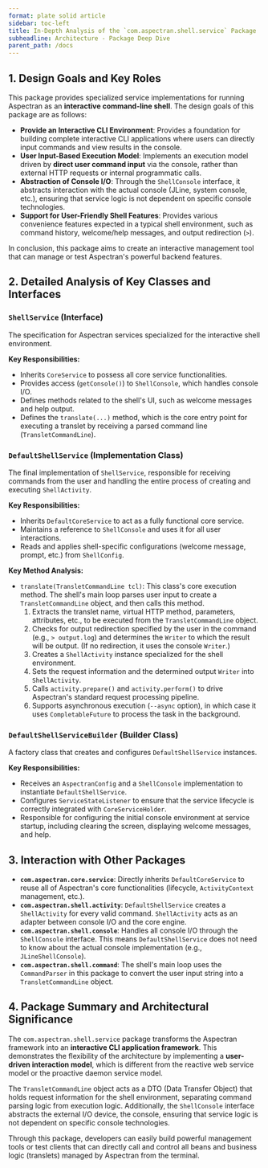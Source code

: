 ```yaml
---
format: plate solid article
sidebar: toc-left
title: In-Depth Analysis of the `com.aspectran.shell.service` Package
subheadline: Architecture - Package Deep Dive
parent_path: /docs
---
```


## 1. Design Goals and Key Roles

This package provides specialized service implementations for running Aspectran as an **interactive command-line shell**. The design goals of this package are as follows:

-   **Provide an Interactive CLI Environment**: Provides a foundation for building complete interactive CLI applications where users can directly input commands and view results in the console.
-   **User Input-Based Execution Model**: Implements an execution model driven by **direct user command input** via the console, rather than external HTTP requests or internal programmatic calls.
-   **Abstraction of Console I/O**: Through the `ShellConsole` interface, it abstracts interaction with the actual console (JLine, system console, etc.), ensuring that service logic is not dependent on specific console technologies.
-   **Support for User-Friendly Shell Features**: Provides various convenience features expected in a typical shell environment, such as command history, welcome/help messages, and output redirection (`>`).

In conclusion, this package aims to create an interactive management tool that can manage or test Aspectran's powerful backend features.

## 2. Detailed Analysis of Key Classes and Interfaces

### `ShellService` (Interface)

The specification for Aspectran services specialized for the interactive shell environment.

**Key Responsibilities:**
-   Inherits `CoreService` to possess all core service functionalities.
-   Provides access (`getConsole()`) to `ShellConsole`, which handles console I/O.
-   Defines methods related to the shell's UI, such as welcome messages and help output.
-   Defines the `translate(...)` method, which is the core entry point for executing a translet by receiving a parsed command line (`TransletCommandLine`).

### `DefaultShellService` (Implementation Class)

The final implementation of `ShellService`, responsible for receiving commands from the user and handling the entire process of creating and executing `ShellActivity`.

**Key Responsibilities:**
-   Inherits `DefaultCoreService` to act as a fully functional core service.
-   Maintains a reference to `ShellConsole` and uses it for all user interactions.
-   Reads and applies shell-specific configurations (welcome message, prompt, etc.) from `ShellConfig`.

**Key Method Analysis:**
-   `translate(TransletCommandLine tcl)`: This class's core execution method. The shell's main loop parses user input to create a `TransletCommandLine` object, and then calls this method.
    1.  Extracts the translet name, virtual HTTP method, parameters, attributes, etc., to be executed from the `TransletCommandLine` object.
    2.  Checks for output redirection specified by the user in the command (e.g., `> output.log`) and determines the `Writer` to which the result will be output. (If no redirection, it uses the console `Writer`.)
    3.  Creates a `ShellActivity` instance specialized for the shell environment.
    4.  Sets the request information and the determined output `Writer` into `ShellActivity`.
    5.  Calls `activity.prepare()` and `activity.perform()` to drive Aspectran's standard request processing pipeline.
    6.  Supports asynchronous execution (`--async` option), in which case it uses `CompletableFuture` to process the task in the background.

### `DefaultShellServiceBuilder` (Builder Class)

A factory class that creates and configures `DefaultShellService` instances.

**Key Responsibilities:**
-   Receives an `AspectranConfig` and a `ShellConsole` implementation to instantiate `DefaultShellService`.
-   Configures `ServiceStateListener` to ensure that the service lifecycle is correctly integrated with `CoreServiceHolder`.
-   Responsible for configuring the initial console environment at service startup, including clearing the screen, displaying welcome messages, and help.

## 3. Interaction with Other Packages

-   **`com.aspectran.core.service`**: Directly inherits `DefaultCoreService` to reuse all of Aspectran's core functionalities (lifecycle, `ActivityContext` management, etc.).
-   **`com.aspectran.shell.activity`**: `DefaultShellService` creates a `ShellActivity` for every valid command. `ShellActivity` acts as an adapter between console I/O and the core engine.
-   **`com.aspectran.shell.console`**: Handles all console I/O through the `ShellConsole` interface. This means `DefaultShellService` does not need to know about the actual console implementation (e.g., `JLineShellConsole`).
-   **`com.aspectran.shell.command`**: The shell's main loop uses the `CommandParser` in this package to convert the user input string into a `TransletCommandLine` object.

## 4. Package Summary and Architectural Significance

The `com.aspectran.shell.service` package transforms the Aspectran framework into an **interactive CLI application framework**. This demonstrates the flexibility of the architecture by implementing a **user-driven interaction model**, which is different from the reactive web service model or the proactive daemon service model.

The `TransletCommandLine` object acts as a DTO (Data Transfer Object) that holds request information for the shell environment, separating command parsing logic from execution logic. Additionally, the `ShellConsole` interface abstracts the external I/O device, the console, ensuring that service logic is not dependent on specific console technologies.

Through this package, developers can easily build powerful management tools or test clients that can directly call and control all beans and business logic (translets) managed by Aspectran from the terminal.
